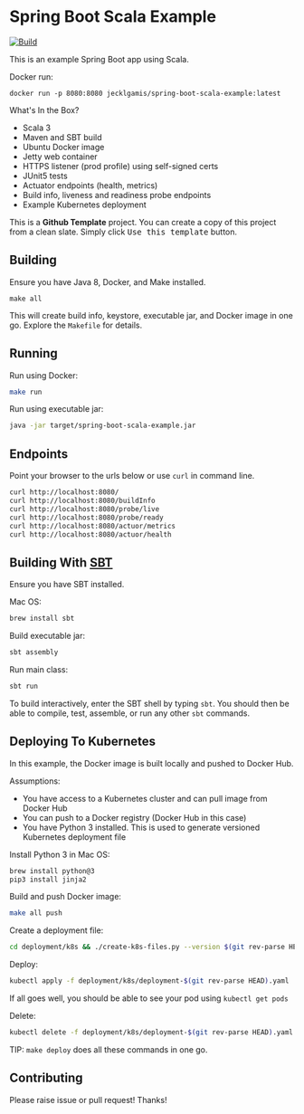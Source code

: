 # Spring Boot Scala Example

[![Build](https://github.com/jecklgamis/spring-boot-scala-example/actions/workflows/build.yml/badge.svg)](https://github.com/jecklgamis/spring-boot-scala-example/actions/workflows/build.yml)

This is an example Spring Boot app using Scala.

Docker run:
```
docker run -p 8080:8080 jecklgamis/spring-boot-scala-example:latest
```

What's In the Box?

* Scala 3
* Maven and SBT build
* Ubuntu Docker image
* Jetty web container
* HTTPS listener (prod profile) using self-signed certs
* JUnit5 tests
* Actuator endpoints (health, metrics)
* Build info, liveness and readiness probe endpoints
* Example Kubernetes deployment

This is a **Github Template** project. You can create a copy of this project from a clean slate. Simply click
<kbd>Use this template</kbd> button.

## Building
Ensure you have Java 8, Docker, and Make installed.

```
make all
```
This will create build info, keystore, executable jar, and Docker image in one go. Explore the `Makefile` for details.

## Running

Run using Docker:
```bash
make run
```

Run using executable jar:
```bash
java -jar target/spring-boot-scala-example.jar
```

## Endpoints
Point your browser to the urls below or use `curl` in command line.
```bash
curl http://localhost:8080/
curl http://localhost:8080/buildInfo
curl http://localhost:8080/probe/live
curl http://localhost:8080/probe/ready
curl http://localhost:8080/actuor/metrics
curl http://localhost:8080/actuor/health
```

## Building With [SBT](https://www.scala-sbt.org/)

Ensure you have SBT installed.

Mac OS:
```bash
brew install sbt
```

Build executable jar:
```bash
sbt assembly
```

Run main class:
```bash
sbt run
```

To build interactively, enter the SBT shell by typing `sbt`. You should then
be able to compile, test,  assemble, or run any other `sbt` commands.

## Deploying To Kubernetes
In this example, the Docker image is built locally and pushed to Docker Hub.

Assumptions:
* You have access to a Kubernetes cluster and can pull image from Docker Hub
* You can push to a Docker registry (Docker Hub in this case)
* You have Python 3 installed. This is used to generate versioned Kubernetes deployment file

Install Python 3 in Mac OS:
```bash
brew install python@3
pip3 install jinja2
```

Build and push Docker image:
```bash
make all push
```

Create a deployment file:
```bash
cd deployment/k8s && ./create-k8s-files.py --version $(git rev-parse HEAD)
```

Deploy:
```bash
kubectl apply -f deployment/k8s/deployment-$(git rev-parse HEAD).yaml
```

If all goes well, you should be able to see your pod using `kubectl get pods`

Delete:
```bash
kubectl delete -f deployment/k8s/deployment-$(git rev-parse HEAD).yaml
```

TIP: `make deploy` does all these commands in one go. 

## Contributing
Please raise issue or pull request! Thanks!